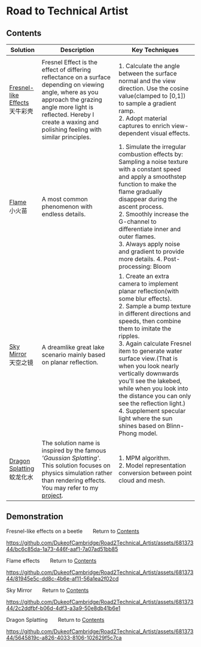 # Road to Technical Artist

## <a name="contents">Contents</a>
| Solution  | Description | Key Techniques |
| --------- | ------ | ----------|
|      |        | |
| <a href="#beetle">Fresnel-like Effects</a><br/>天牛彩壳   | Fresnel Effect is the effect of differing reflectance on a surface depending on viewing angle, where as you approach the grazing angle more light is reflected. Hereby I create a waxing and polishing feeling with similar principles.  |1. Calculate the angle between the surface normal and the view direction. Use the cosine value(clamped to [0,1]) to sample a gradient ramp.<br/> 2. Adopt material captures to enrich view-dependent visual effects.   |
| <a href="#flame">Flame</a><br/>小火苗 |  A most common phenomenon with endless details. |1. Simulate the irregular combustion effects by: Sampling a noise texture with a constant speed and apply a smoothstep function to make the flame gradually disappear during the ascent process.<br/> 2. Smoothly increase the G-channel to differentiate inner and outer flames.<br/> 3. Always apply noise and gradient to provide more details.  4. Post-processing: Bloom|
|<a href="#sky">Sky Mirror</a><br/>天空之镜   | A dreamlike great lake scenario mainly based on planar reflection.      |1. Create an extra camera to implement planar reflection(with some blur effects).<br/> 2. Sample a bump texture in different directions and speeds, then combine them to imitate the ripples. <br/> 3. Again calculate Fresnel item to generate water surface view.(That is when you look nearly vertically downwards you'll see the lakebed, while when you look into the distance you can only see the reflection light.)<br/> 4. Supplement specular light where the sun shines based on Blinn-Phong model. |
|<a href="#dragon">Dragon Splatting</a><br/>蛟龙化水    | The solution name is inspired by the famous <i>'Gaussian Splatting'</i>. This solution focuses on physics simulation rather than rendering effects. You may refer to my <a href="https://github.com/DukeofCambridge/HKUST_Advanced_Digital_Design_Project">project</a>.|1. MPM algorithm.<br/> 2. Model representation conversion between point cloud and mesh.    | 

<!-- 突然想到，成为TA意味着我可以把我的心像风景都呈现出来，伴以故事和音乐  
灵魂：Realm of Archons  七元素  文明
沙漠的热浪效果
筑梦边境
终有一天希望人类做海洋的技术能达到极盗者那种程度
-->


<!-- Research Directions  -->
<!-- 1. Asset Creation(Model/Image/Audio/Animation) & Reconstruction
     2. 几何曲线建模 & CAD曲线/曲面重建 & 毛发、硬表面建模
     3. Meta Human
     4. 物理解算 Houdini Solver, 布料/流体/发丝模拟
     5. USD Plugins Development
     6. 动捕动画
     7. 传统几何处理
     8. Differentiable Rendering
     9. 渲染管线开发，移动端优化
-->

## Demonstration
<a name="beetle">Fresnel-like effects on a beetle</a> &nbsp; &nbsp; &nbsp;   Return to <a href="#contents">Contents</a>

https://github.com/DukeofCambridge/Road2Technical_Artist/assets/68137344/bc6c85da-1a73-446f-aaf1-7a07ad51bb85

<a name="flame">Flame effects</a> &nbsp; &nbsp; &nbsp;   Return to <a href="#contents">Contents</a>

https://github.com/DukeofCambridge/Road2Technical_Artist/assets/68137344/81945e5c-dd8c-4b6e-af11-56a1ea2f02cd

<a name="sky">Sky Mirror</a> &nbsp; &nbsp; &nbsp;   Return to <a href="#contents">Contents</a>


https://github.com/DukeofCambridge/Road2Technical_Artist/assets/68137344/2c2ddfbf-b06d-4df3-a3a9-50e8db41b6e1

<a name="dragon">Dragon Splatting</a> &nbsp; &nbsp; &nbsp;   Return to <a href="#contents">Contents</a>

https://github.com/DukeofCambridge/Road2Technical_Artist/assets/68137344/5645819c-a826-4033-8106-102629f5c7ca

